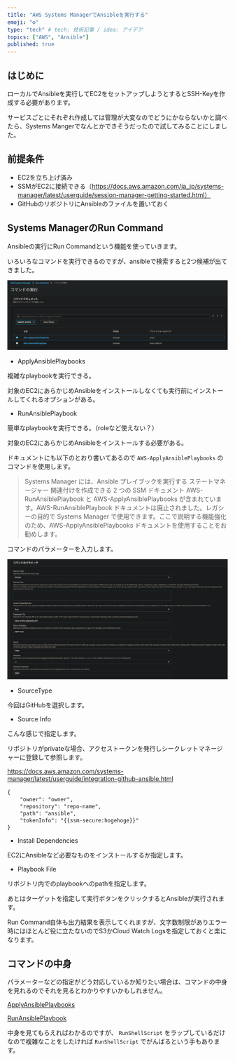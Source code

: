 ```yaml
---
title: "AWS Systems ManagerでAnsibleを実行する"
emoji: "⚙"
type: "tech" # tech: 技術記事 / idea: アイデア
topics: ["AWS", "Ansible"]
published: true
---
```


## はじめに

ローカルでAnsibleを実行してEC2をセットアップしようとするとSSH-Keyを作成する必要があります。

サービスごとにそれぞれ作成しては管理が大変なのでどうにかならないかと調べたら、Systems Mangerでなんとかできそうだったので試してみることにしました。

## 前提条件

- EC2を立ち上げ済み
- SSMがEC2に接続できる（https://docs.aws.amazon.com/ja_jp/systems-manager/latest/userguide/session-manager-getting-started.html）
- GitHubのリポジトリにAnsibleのファイルを置いておく

## Systems ManagerのRun Command

Ansibleの実行にRun Commandという機能を使っていきます。

いろいろなコマンドを実行できるのですが、ansibleで検索すると2つ候補が出てきました。

![ansible_command](https://github.com/wim-web/my_zenn/blob/master/image/run_ansible_on_system_managers/ansible-command.png?raw=true)

- ApplyAnsiblePlaybooks

複雑なplaybookを実行できる。

対象のEC2にあらかじめAnsibleをインストールしなくても実行前にインストールしてくれるオプションがある。

- RunAnsiblePlaybook

簡単なplaybookを実行できる。（roleなど使えない？）

対象のEC2にあらかじめAnsibleをインストールする必要がある。

ドキュメントにも以下のとおり書いてあるので `AWS-ApplyAnsiblePlaybooks` のコマンドを使用します。

> Systems Manager には、Ansible プレイブックを実行する ステートマネージャー 関連付けを作成できる 2 つの SSM ドキュメント AWS-RunAnsiblePlaybook と AWS-ApplyAnsiblePlaybooks が含まれています。AWS-RunAnsiblePlaybook ドキュメントは廃止されました。レガシーの目的で Systems Manager で使用できます。ここで説明する機能強化のため、AWS-ApplyAnsiblePlaybooks ドキュメントを使用することをお勧めします。

コマンドのパラメーターを入力します。

![ansible_command](https://github.com/wim-web/my_zenn/blob/master/image/run_ansible_on_system_managers/command_parameter.png?raw=true)

- SourceType

今回はGitHubを選択します。

- Source Info

こんな感じで指定します。

リポジトリがprivateな場合、アクセストークンを発行しシークレットマネージャーに登録して参照します。

https://docs.aws.amazon.com/systems-manager/latest/userguide/integration-github-ansible.html

```
{
    "owner": "owner",
    "repository": "repo-name",
    "path": "ansible",
    "tokenInfo": "{{ssm-secure:hogehoge}}"
}
```

- Install Dependencies

EC2にAnsibleなど必要なものをインストールするか指定します。

- Playbook File

リポジトリ内でのplaybookへのpathを指定します。


あとはターゲットを指定して実行ボタンをクリックするとAnsibleが実行されます。

Run Command自体も出力結果を表示してくれますが、文字数制限がありエラー時にはほとんど役に立たないのでS3かCloud Watch Logsを指定しておくと楽になります。


## コマンドの中身

パラメーターなどの指定がどう対応しているか知りたい場合は、コマンドの中身を見れるのでそれを見るとわかりやすいかもしれません。

[ApplyAnsiblePlaybooks](https://console.aws.amazon.com/systems-manager/documents/AWS-ApplyAnsiblePlaybooks/content?region=us-east-1)

[RunAnsiblePlaybook](https://console.aws.amazon.com/systems-manager/documents/AWS-RunAnsiblePlaybook/content?region=us-east-1)

中身を見てもらえればわかるのですが、 `RunShellScript` をラップしているだけなので複雑なことをしたければ `RunShellScript` でがんばるという手もあります。